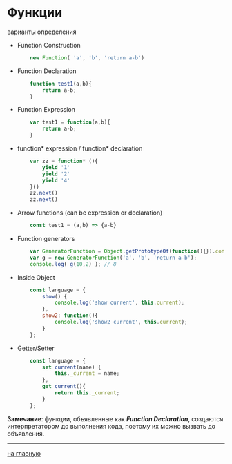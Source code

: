 # Функции

варианты определения
 - Function Construction
    ```javascript
        new Function( 'a', 'b', 'return a-b')
    ```
 - Function Declaration
    ```javascript
        function test1(a,b){
            return a-b;
        }
    ```
 - Function Expression
    ```javascript
        var test1 = function(a,b){
            return a-b;
        }
    ```
 - function* expression / function* declaration
    ```javascript
        var zz = function* (){
            yield '1'
            yield '2'
            yield '4'
        }()
        zz.next()
        zz.next()
    ```
 - Arrow functions (can be expression or declaration)
    ```javascript
        const test1 = (a,b) => {a-b}
    ```
 - Function generators
    ```javascript
        var GeneratorFunction = Object.getPrototypeOf(function(){}).constructor
        var g = new GeneratorFunction('a', 'b', 'return a-b');
        console.log( g(10,2) ); // 8
    ```
 - Inside Object
    ```javascript
        const language = {
            show() {
                console.log('show current', this.current);
            },
            show2: function(){
                console.log('show2 current', this.current);
            }
        };
    ```
 - Getter/Setter
    ```javascript
        const language = {
            set current(name) {
                this._current = name;
            },
            get current(){
                return this._current;
            }
        };
    ```


**Замечание**: функции, объявленные как **_Function Declaration_**, создаются интерпретатором до выполнения кода, поэтому их можно вызвать до объявления.


---
[на главную](../readme.md)